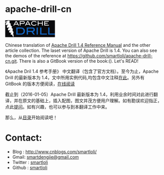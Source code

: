 # apache-drill-cn
![Drill LOGO](res/apachedrill.png)

Chinese translation of [Apache Drill 1.4 Reference Manual](http://drill.apache.org/docs/) and the other article collection. The laset version of Apache Drill is 1.4. You can also see the demos of the reference at https://github.com/smartloli/apache-drill-cn.git. There is also a GitBook version of the book:(). Let's READ!

《Apache Dril 1.4 参考手册》 中文翻译（包含了官方文档）。至今为止，Apache Drill 的最新版本为 1.4，文中所用实例代码,均包含中文注释[在此](https://github.com/smartloli/apache-drill-cn.git)。另外有 GitBook 的版本方便阅读，[在线阅读](https://dengjie.gitbooks.io/apache-drill-cn/content/index.html)

截止到（2016-01-05）Apache Drill 最新版本为 1.4，利用业余时间对此进行翻译，并在原文的基础上，插入配图，图文并茂方便用户理解。如有勘误欢迎指正，点此[提问](https://github.com/smartloli/apache-drill-cn/issues)。如有兴趣，也可以参与到本翻译工作中来。

那么，从[目录](SUMMARY.md)开始阅读吧！

# Contact:
* Blog : http://www.cnblogs.com/smartloli/
* Gmail: smartdengjie@gmail.com
* Twitter : [smartloli](https://twitter.com/smartloli)
* Github : [smartloli](https://github.com/smartloli)

